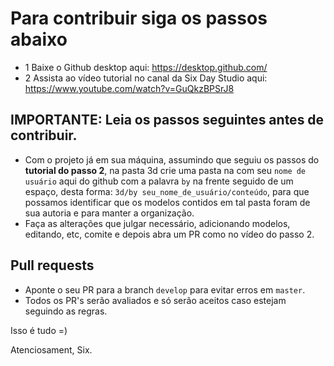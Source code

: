 # Para contribuir siga os passos abaixo

- 1 Baixe o Github desktop aqui: https://desktop.github.com/
- 2 Assista ao vídeo tutorial no canal da Six Day Studio aqui: https://www.youtube.com/watch?v=GuQkzBPSrJ8

## IMPORTANTE: Leia os passos seguintes antes de contribuir.
- Com o projeto já em sua máquina, assumindo que seguiu os passos do **tutorial do passo 2**, na pasta 3d crie uma pasta na com seu `nome de usuário` aqui do github com a palavra `by` na frente seguido de um espaço, desta forma: `3d/by seu_nome_de_usuário/conteúdo`, para que possamos identificar que os modelos contidos em tal pasta foram de sua autoria e para manter a organização.
- Faça as alterações que julgar necessário, adicionando modelos, editando, etc, comite e depois abra um PR como no vídeo do passo 2.

## Pull requests
- Aponte o seu PR para a branch `develop` para evitar erros em `master`.
- Todos os PR's serão avaliados e só serão aceitos caso estejam seguindo as regras.

Isso é tudo =)

Atenciosament,
Six.
